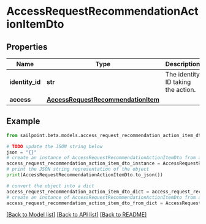 # AccessRequestRecommendationActionItemDto


## Properties

Name | Type | Description | Notes
------------ | ------------- | ------------- | -------------
**identity_id** | **str** | The identity ID taking the action. | 
**access** | [**AccessRequestRecommendationItem**](AccessRequestRecommendationItem.md) |  | 

## Example

```python
from sailpoint.beta.models.access_request_recommendation_action_item_dto import AccessRequestRecommendationActionItemDto

# TODO update the JSON string below
json = "{}"
# create an instance of AccessRequestRecommendationActionItemDto from a JSON string
access_request_recommendation_action_item_dto_instance = AccessRequestRecommendationActionItemDto.from_json(json)
# print the JSON string representation of the object
print(AccessRequestRecommendationActionItemDto.to_json())

# convert the object into a dict
access_request_recommendation_action_item_dto_dict = access_request_recommendation_action_item_dto_instance.to_dict()
# create an instance of AccessRequestRecommendationActionItemDto from a dict
access_request_recommendation_action_item_dto_from_dict = AccessRequestRecommendationActionItemDto.from_dict(access_request_recommendation_action_item_dto_dict)
```
[[Back to Model list]](../README.md#documentation-for-models) [[Back to API list]](../README.md#documentation-for-api-endpoints) [[Back to README]](../README.md)


